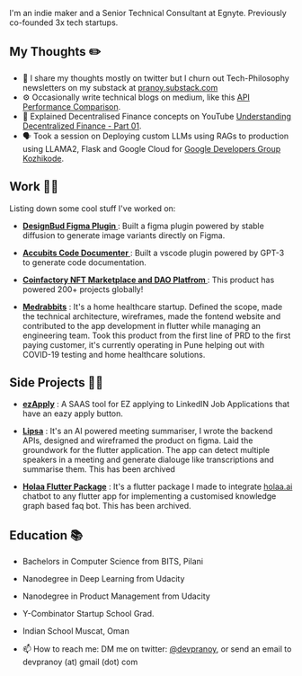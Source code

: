 I'm an indie maker and a Senior Technical Consultant at Egnyte. Previously co-founded 3x tech startups. 


## My Thoughts ✏️
 - 🤔 I share my thoughts mostly on twitter but I churn out Tech-Philosophy newsletters on my substack at [pranoy.substack.com](https://pranoy.substack.com)
 - ⚙️ Occasionally write technical blogs on medium, like this [API Performance Comparison](https://medium.com/innovation-incubator/rest-api-performance-comparison-python-vs-golang-dc4decbd0543).
 - 🎥 Explained Decentralised Finance concepts on YouTube [Understanding Decentralized Finance - Part 01](https://www.youtube.com/watch?v=pNJebVWB0E4).
 - 🗣️ Took a session on Deploying custom LLMs using RAGs to production using LLAMA2, Flask and Google Cloud for [Google Developers Group Kozhikode](https://x.com/GDGKozhikode/status/1734132208116682963).
  


## Work 👨‍💻

Listing down some cool stuff I've worked on: 


- [<b> DesignBud Figma Plugin </b>](https://www.figma.com/community/plugin/1187783142455654091/designbud?searchSessionId=lyt7zqab-fnb2n7kvhuu) : Built a figma plugin powered by stable diffusion to generate image variants directly on Figma.

- [<b> Accubits Code Documenter </b>](https://marketplace.visualstudio.com/items?itemName=AccubitsInnovationTeam.accubitsdocumenter) : Built a vscode plugin powered by GPT-3 to generate code documentation. 

- [<b>Coinfactory NFT Marketplace and DAO Platfrom </b>](https://coinfactory.tech/) : This product has powered 200+ projects globally!   

- [<b>Medrabbits</b>](https://www.medrabbits.com) : It's a home healthcare startup. Defined the scope, made the technical architecture, wireframes, made the fontend website and contributed to the app development in flutter while managing an engineering team. Took this product from the first line of PRD to the first paying customer, it's currently operating in Pune helping out with COVID-19 testing and home healthcare solutions. 


## Side Projects 👨‍💻

- [<b>ezApply</b>](https://ezapply.in) : A SAAS tool for EZ applying to LinkedIN Job Applications that have an eazy apply button. 

- [<b>Lipsa</b>](https://play.google.com/store/apps/details?id=com.lipsa.lipsa&hl=en_IN) : It's an AI powered meeting summariser, I wrote the backend APIs, designed and wireframed the product on figma. Laid the groundwork for the flutter application. The app can detect multiple speakers in a meeting and generate dialouge like transcriptions and summarise them. This has been archived

- [<b>Holaa Flutter Package</b>](https://pub.dev/packages/holaa) : It's a flutter package I made to integrate [holaa.ai](https://www.holaa.ai) chatbot to any flutter app for implementing a customised knowledge graph based faq bot. This has been archived.

## Education 📚
- Bachelors in Computer Science from BITS, Pilani
- Nanodegree in Deep Learning from Udacity
- Nanodegree in Product Management from Udacity
- Y-Combinator Startup School Grad. 
- Indian School Muscat, Oman



- 📫 How to reach me: DM me on twitter: [@devpranoy](https://www.twitter.com/devpranoy), or send an email to devpranoy (at) gmail (dot) com
<!--
**devpranoy/devpranoy** is a ✨ _special_ ✨ repository because its `README.md` (this file) appears on your GitHub profile.

Here are some ideas to get you started:

- 🔭 I’m currently working on ...
- 🌱 I’m currently learning ...
- 👯 I’m looking to collaborate on ...
- 🤔 I’m looking for help with ...
- 💬 Ask me about ...
- 📫 How to reach me: ...
- 😄 Pronouns: ...
- ⚡ Fun fact: ...
-->
